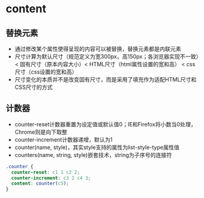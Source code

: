 # content

## 替换元素
- 通过修改某个属性使得呈现的内容可以被替换，替换元素都是内联元素
- 尺寸计算为默认尺寸（规范定义为宽300px，高150px；各浏览器实现不一致）< 固有尺寸（原本内容大小）< HTML尺寸（html属性设置的宽和高） < css尺寸（css设置的宽和高）
- 尺寸变化的本质并不是改变固有尺寸，而是采用了填充作为适配HTML尺寸和CSS尺寸的方式

## 计数器
- counter-reset计数器重置为设定值或默认值0；IE和Firefox将小数当0处理，Chrome则是向下取整
- counter-increment计数器递增，默认为1
- counter(name, style)，其实style支持的属性为list-style-type属性值
- counters(name, string, style)嵌套技术，string为子序号的连接符
```css
.counter {
  counter-reset: c1 1 c2 2;
  counter-increment: c3 2 c4 3;
  content: counter(c5);
}
```